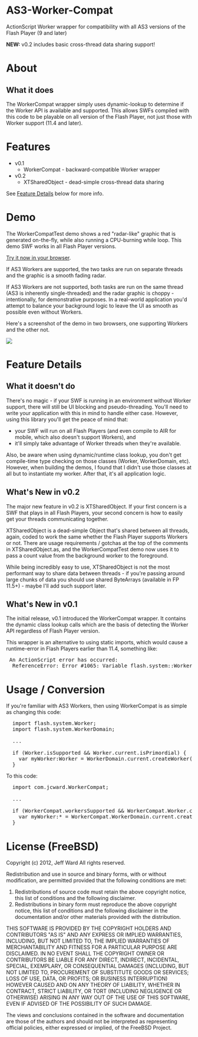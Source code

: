 AS3-Worker-Compat
=================

ActionScript Worker wrapper for compatibility with all AS3 versions of the
Flash Player (9 and later)

<b>NEW:</b> v0.2 includes basic cross-thread data sharing support!

About
=====

What it does
------------

The WorkerCompat wrapper simply uses dynamic-lookup to determine if the Worker
API is available and supported.  This allows SWFs compiled with this code to be
playable on all version of the Flash Player, not just those with Worker support
(11.4 and later).

Features
========

* v0.1
  * WorkerCompat - backward-compatible Worker wrapper
* v0.2
  * XTSharedObject - dead-simple cross-thread data sharing

See <a href="https://github.com/jcward/AS3-Worker-Compat/edit/master/README.md#feature-details">Feature Details</a> below for more info.

Demo
====

The WorkerCompatTest demo shows a red "radar-like" graphic that is generated on-the-fly,
while also running a CPU-burning while loop.  This demo SWF works in all Flash
Player versions.

<a href="http://jcward.com/github/WorkerCompatTest_v0.2/WorkerCompatTest.swf">Try it now in your browser</a>.

If AS3 Workers are supported, the two tasks are run on separate threads
and the graphic is a smooth fading radar.

If AS3 Workers are not supported, both tasks are run on the same thread
(AS3 is inherently single-threaded) and the radar graphic is choppy -
intentionally, for demonstrative purposes.  In a real-world application
you'd attempt to balance your background logic to leave the UI as smooth
as possible even without Workers.

Here's a screenshot of the demo in two browsers, one supporting Workers and
the other not.

<img src="http://jcward.com/github/AS3-Worker-Compat/demo_output.png"/>

Feature Details
===============

What it doesn't do
------------------

There's no magic - if your SWF is running in an environment without Worker
support, there will still be UI blocking and pseudo-threading.  You'll need
to write your application with this in mind to handle either case.  However,
using this library you'll get the peace of mind that:
 * your SWF will run on all Flash Players (and even compile to AIR for
   mobile, which also doesn't support Workers), and
 * it'll simply take advantage of Worker threads when they're available.

Also, be aware when using dynamic/runtime class lookup, you don't get
compile-time type checking on those classes (Worker, WorkerDomain, etc).
However, when building the demos, I found that I didn't use those classes
at all but to instantiate my worker.  After that, it's all application logic.

What's New in v0.2
------------------

The major new feature in v0.2 is XTSharedObject.  If your first concern is a
SWF that plays in all Flash Players, your second concern is how to easily get
your threads communicating together.

XTSharedObject is a dead-simple Object that's shared between all threads,
again, coded to work the same whether the Flash Player supports Workers or
not.  There are usage requirements / gotchas at the top of the comments in
XTSharedObject.as, and the WorkerCompatTest demo now uses it to pass a count
value from the background worker to the foreground.

While being incredibly easy to use, XTSharedObject is not the most performant
way to share data between threads - if you're passing around large chunks of
data you should use shared ByteArrays (available in FP 11.5+) - maybe I'll
add such support later.

What's New in v0.1
------------------

The initial release, v0.1 introduced the WorkerCompat wrapper.  It contains
the dynamic class lookup calls which are the basis of detecting the Worker
API regardless of Flash Player version.

This wrapper is an alternative to using static imports, which would cause a
runtime-error in Flash Players earlier than 11.4, something like:

<pre>
 An ActionScript error has occurred:
  ReferenceError: Error #1065: Variable flash.system::Worker is not defined.
</pre>

Usage / Conversion
==================

If you're familiar with AS3 Workers, then using WorkerCompat is as simple as changing
this code:

<pre>
  import flash.system.Worker;
  import flash.system.WorkerDomain;

  ...

  if (Worker.isSupported && Worker.current.isPrimordial) {
    var myWorker:Worker = WorkerDomain.current.createWorker(swfbytes);
  }
</pre>

To this code:

<pre>
  import com.jcward.WorkerCompat;

  ...

  if (WorkerCompat.workersSupported && WorkerCompat.Worker.current.isPrimordial) {
    var myWorker:* = WorkerCompat.WorkerDomain.current.createWorker(swfbytes);
  }
</pre>

License (FreeBSD)
=================

Copyright (c) 2012, Jeff Ward
All rights reserved.

Redistribution and use in source and binary forms, with or without
modification, are permitted provided that the following conditions are met: 

1. Redistributions of source code must retain the above copyright notice, this
   list of conditions and the following disclaimer. 
2. Redistributions in binary form must reproduce the above copyright notice,
   this list of conditions and the following disclaimer in the documentation
   and/or other materials provided with the distribution. 

THIS SOFTWARE IS PROVIDED BY THE COPYRIGHT HOLDERS AND CONTRIBUTORS "AS IS" AND
ANY EXPRESS OR IMPLIED WARRANTIES, INCLUDING, BUT NOT LIMITED TO, THE IMPLIED
WARRANTIES OF MERCHANTABILITY AND FITNESS FOR A PARTICULAR PURPOSE ARE
DISCLAIMED. IN NO EVENT SHALL THE COPYRIGHT OWNER OR CONTRIBUTORS BE LIABLE FOR
ANY DIRECT, INDIRECT, INCIDENTAL, SPECIAL, EXEMPLARY, OR CONSEQUENTIAL DAMAGES
(INCLUDING, BUT NOT LIMITED TO, PROCUREMENT OF SUBSTITUTE GOODS OR SERVICES;
LOSS OF USE, DATA, OR PROFITS; OR BUSINESS INTERRUPTION) HOWEVER CAUSED AND
ON ANY THEORY OF LIABILITY, WHETHER IN CONTRACT, STRICT LIABILITY, OR TORT
(INCLUDING NEGLIGENCE OR OTHERWISE) ARISING IN ANY WAY OUT OF THE USE OF THIS
SOFTWARE, EVEN IF ADVISED OF THE POSSIBILITY OF SUCH DAMAGE.

The views and conclusions contained in the software and documentation are those
of the authors and should not be interpreted as representing official policies, 
either expressed or implied, of the FreeBSD Project.
